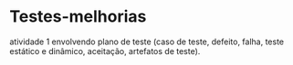 # Testes-melhorias
atividade 1 envolvendo plano de teste (caso de teste, defeito, falha, teste estático e dinâmico, aceitação, artefatos de teste).
